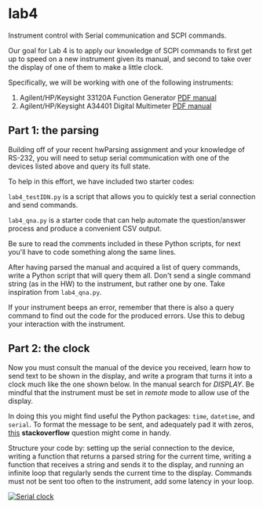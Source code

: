 # lab4
Instrument control with Serial communication and SCPI commands.

Our goal for Lab 4 is to apply our knowledge of SCPI commands to first get up to speed on a new instrument given its manual, and second to take over the display of one of them to make a little clock.

Specifically, we will be working with one of the following instruments:

1. Agilent/HP/Keysight 33120A Function Generator [PDF manual](http://www.keysight.com/upload/cmc_upload/All/6C0633120A_USERSGUIDE_ENGLISH.pdf?&cc=US&lc=eng)
2. Agilent/HP/Keysight A34401 Digital Multimeter [PDF manual](http://galaxy.agh.edu.pl/~jena/INTEGRACJA/GPIB/34401-90004.pdf)

## Part 1: the parsing

Building off of your recent hwParsing assignment and your knowledge of RS-232, you will need to setup serial communication with one of the devices listed above and query its full state.

To help in this effort, we have included two starter codes:

`lab4_testIDN.py` is a script that allows you to quickly test a serial connection and send commands.

`lab4_qna.py` is a starter code that can help automate the question/answer process and produce a convenient CSV output.

Be sure to read the comments included in these Python scripts, for next you'll have to code something along the same lines.

After having parsed the manual and acquired a list of query commands, write a Python script that will query them all. Don't send a single command string (as in the HW) to the instrument, but rather one by one. Take inspiration from `lab4_qna.py`.

If your instrument beeps an error, remember that there is also a query command to find out the code for the produced errors. Use this to debug your interaction with the instrument.

## Part 2: the clock

Now you must consult the manual of the device you received, learn how to send text to be shown in the display, and write a program that turns it into a clock much like the one shown below. In the manual search for *DISPLAY*. Be mindful that the instrument must be set in *remote* mode to allow use of the display. 

In doing this you might find useful the Python packages: `time`, `datetime`, and `serial`.
To format the message to be sent, and adequately pad it with zeros, [this](https://stackoverflow.com/questions/339007/nicest-way-to-pad-zeroes-to-string) **stackoverflow** question might come in handy. 

Structure your code by: setting up the serial connection to the device, writing a function that returns a parsed string for the current time, writing a function that receives a string and sends it to the display, and running an infinite loop that regularly sends the current time to the display. Commands must not be sent too often to the instrument, add some latency in your loop.

[![Serial clock](https://img.youtube.com/vi/MsdK30OPvr8/0.jpg)](https://www.youtube.com/watch?v=MsdK30OPvr8)
